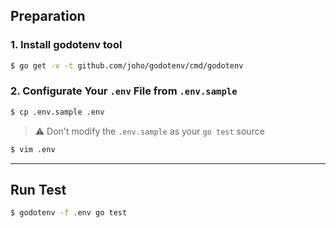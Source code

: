 
## Preparation

### 1. Install godotenv tool

```bash
$ go get -v -t github.com/joho/godotenv/cmd/godotenv 
```

### 2. Configurate Your `.env` File from `.env.sample`

```bash
$ cp .env.sample .env
```
> ⚠️ Don't modify the `.env.sample` as your `go test` source

```bash
$ vim .env
```


--------
## Run Test

```bash
$ godotenv -f .env go test
```
